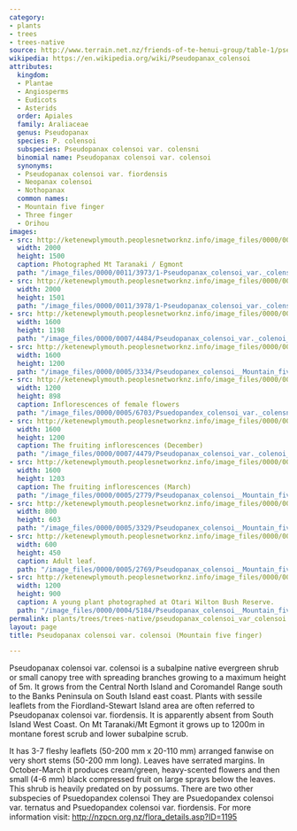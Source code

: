 ```yaml
---
category:
- plants
- trees
- trees-native
source: http://www.terrain.net.nz/friends-of-te-henui-group/table-1/pseudopanax-colensoi-mountain-five-finger.html
wikipedia: https://en.wikipedia.org/wiki/Pseudopanax_colensoi
attributes:
  kingdom:
  - Plantae
  - Angiosperms
  - Eudicots
  - Asterids
  order: Apiales
  family: Araliaceae
  genus: Pseudopanax
  species: P. colensoi
  subspecies: Pseudopanax colensoi var. colensni
  binomial name: Pseudopanax colensoi var. colensoi
  synonyms:
  - Pseudopanax colensoi var. fiordensis
  - Neopanax colensoi
  - Nothopanax
  common names:
  - Mountain five finger
  - Three finger
  - Orihou
images:
- src: http://ketenewplymouth.peoplesnetworknz.info/image_files/0000/0011/3973/1-Pseudopanax_colensoi_var._colensoi___Mountain_five_finger.JPG
  width: 2000
  height: 1500
  caption: Photographed Mt Taranaki / Egmont
  path: "/image_files/0000/0011/3973/1-Pseudopanax_colensoi_var._colensoi___Mountain_five_finger.JPG"
- src: http://ketenewplymouth.peoplesnetworknz.info/image_files/0000/0011/3978/1-Pseudopanax_colensoi_var._colensoi___Mountain_five_finger-001.JPG
  width: 2000
  height: 1501
  path: "/image_files/0000/0011/3978/1-Pseudopanax_colensoi_var._colensoi___Mountain_five_finger-001.JPG"
- src: http://ketenewplymouth.peoplesnetworknz.info/image_files/0000/0007/4484/Pseudopanax_colensoi_var._colenoi_._colenoi__mountain_five_finger._colenoi__mountain_five_finger.JPG
  width: 1600
  height: 1198
  path: "/image_files/0000/0007/4484/Pseudopanax_colensoi_var._colenoi_._colenoi__mountain_five_finger._colenoi__mountain_five_finger.JPG"
- src: http://ketenewplymouth.peoplesnetworknz.info/image_files/0000/0005/3334/Pseudopanex_colensoi__Mountain_five_finger.JPG
  width: 1600
  height: 1200
  path: "/image_files/0000/0005/3334/Pseudopanex_colensoi__Mountain_five_finger.JPG"
- src: http://ketenewplymouth.peoplesnetworknz.info/image_files/0000/0005/6703/Psuedopandex_colensoi_var._colensni-001.JPG
  width: 1200
  height: 898
  caption: Inflorescences of female flowers
  path: "/image_files/0000/0005/6703/Psuedopandex_colensoi_var._colensni-001.JPG"
- src: http://ketenewplymouth.peoplesnetworknz.info/image_files/0000/0007/4479/Pseudopanax_colensoi_var._colenoi_._colenoi__mountain_five_finger._colenoi__mountain_five_finger-003.JPG
  width: 1600
  height: 1200
  caption: The fruiting inflorescences (December)
  path: "/image_files/0000/0007/4479/Pseudopanax_colensoi_var._colenoi_._colenoi__mountain_five_finger._colenoi__mountain_five_finger-003.JPG"
- src: http://ketenewplymouth.peoplesnetworknz.info/image_files/0000/0005/2779/Pseudopanax_colensoi__Mountain_five-finger___-003.JPG
  width: 1600
  height: 1203
  caption: The fruiting inflorescences (March)
  path: "/image_files/0000/0005/2779/Pseudopanax_colensoi__Mountain_five-finger___-003.JPG"
- src: http://ketenewplymouth.peoplesnetworknz.info/image_files/0000/0005/3329/Pseudopanex_colensoi__Mountain_five_finger-001.JPG
  width: 800
  height: 603
  path: "/image_files/0000/0005/3329/Pseudopanex_colensoi__Mountain_five_finger-001.JPG"
- src: http://ketenewplymouth.peoplesnetworknz.info/image_files/0000/0005/2769/Pseudopanax_colensoi__Mountain_five-finger___-001.JPG
  width: 600
  height: 450
  caption: Adult leaf.
  path: "/image_files/0000/0005/2769/Pseudopanax_colensoi__Mountain_five-finger___-001.JPG"
- src: http://ketenewplymouth.peoplesnetworknz.info/image_files/0000/0004/5184/Pseudopanax_colensoi__Mountain_five_finger-002.JPG
  width: 1200
  height: 900
  caption: A young plant photographed at Otari Wilton Bush Reserve.
  path: "/image_files/0000/0004/5184/Pseudopanax_colensoi__Mountain_five_finger-002.JPG"
permalink: plants/trees/trees-native/pseudopanax_colensoi_var_colensoi.html
layout: page
title: Pseudopanax colensoi var. colensoi (Mountain five finger)

---
```

Pseudopanax colensoi var. colensoi is a subalpine native evergreen shrub or small canopy tree with spreading branches growing to a maximum height of 5m. It grows from the Central North Island and Coromandel Range south to the Banks Peninsula on South Island east coast. Plants with sessile leaflets from the Fiordland-Stewart Island area are often referred to Pseudopanax colensoi var. fiordensis. It is apparently absent from South Island West Coast. On Mt Taranaki/Mt Egmont it grows up to 1200m in montane forest scrub and lower subalpine scrub.

It has 3-7 fleshy leaflets (50-200 mm x 20-110 mm) arranged fanwise on very short stems (50-200 mm long). Leaves have serrated margins. 
In October-March it produces cream/green, heavy-scented flowers and then small (4-6 mm) black compressed fruit on large sprays below the leaves.
This shrub is heavily predated on by possums. 
There are two other subspecies of Psuedopandex colensoi They are Psuedopandex colensoi var. ternatus and Psuedopandex colensoi var. fiordensis. 
For more information visit: <a href="http://nzpcn.org.nz/flora_details.asp?ID=1195" target="_blank">http://nzpcn.org.nz/flora_details.asp?ID=1195</a>
